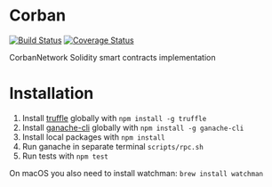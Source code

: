 # Corban

[![Build Status](https://travis-ci.org/CorbanNetwork/Corban.svg?branch=master)](https://travis-ci.org/CorbanNetwork/Corban)
[![Coverage Status](https://coveralls.io/repos/github/CorbanNetwork/Corban/badge.svg)](https://coveralls.io/github/CorbanNetwork/Corban)

CorbanNetwork Solidity smart contracts implementation

# Installation

1. Install [truffle](http://truffleframework.com) globally with `npm install -g truffle`
2. Install [ganache-cli](https://github.com/trufflesuite/ganache-cli) globally with `npm install -g ganache-cli`
3. Install local packages with `npm install`
4. Run ganache in separate terminal `scripts/rpc.sh`
5. Run tests with `npm test`

On macOS you also need to install watchman: `brew install watchman`
